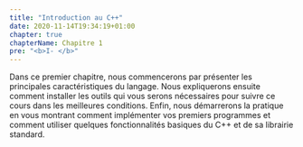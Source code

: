 ```yaml
---
title: "Introduction au C++"
date: 2020-11-14T19:34:19+01:00
chapter: true
chapterName: Chapitre 1
pre: "<b>I- </b>"
---
```


Dans ce premier chapitre, nous commencerons par présenter les principales caractéristiques du langage.
Nous expliquerons ensuite comment installer les outils qui vous serons nécessaires pour suivre ce cours dans les meilleures conditions.
Enfin, nous démarrerons la pratique en vous montrant comment implémenter vos premiers programmes et comment utiliser quelques fonctionnalités basiques du C++ et de sa librairie standard.
